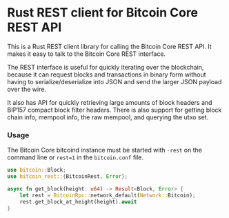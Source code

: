 # Rust REST client for Bitcoin Core REST API

This is a Rust REST client library for calling the Bitcoin Core REST API. It
makes it easy to talk to the Bitcoin Core REST interface.

The REST interface is useful for quickly iterating over the blockchain, because
it can request blocks and transactions in binary form without having to
serialize/deserialize into JSON and send the larger JSON payload over the wire.

It also has API for quickly retrieving large amounts of block headers and BIP157
compact block filter headers. There is also support for getting block chain
info, mempool info, the raw mempool, and querying the utxo set.

### Usage

The Bitcoin Core bitcoind instance must be started with `-rest` on the command
line or `rest=1` in the `bitcoin.conf` file.

```rust
use bitcoin::Block;
use bitcoin_rest::{BitcoinRest, Error};

async fn get_block(height: u64) -> Result<Block, Error> {
    let rest = BitcoinRpc::network_default(Network::Bitcoin);
    rest.get_block_at_height(height).await
}

```